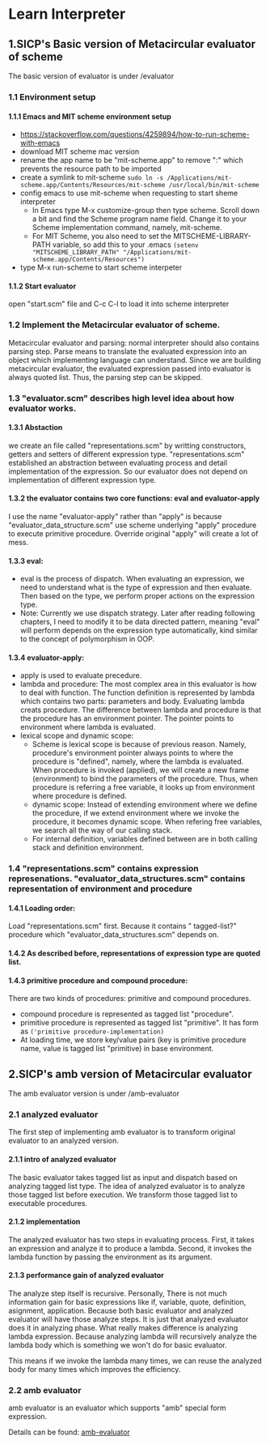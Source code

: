 # Learn Interpreter

## 1.SICP's Basic version of Metacircular evaluator of scheme

The basic version of evaluator is under /evaluator

### 1.1 Environment setup

#### 1.1.1 Emacs and MIT scheme environment setup
- https://stackoverflow.com/questions/4259894/how-to-run-scheme-with-emacs
- download MIT scheme mac version
- rename the app name to be "mit-scheme.app" to remove ":" which prevents the resource path to be imported
- create a symlink to mit-scheme ```sudo ln -s /Applications/mit-scheme.app/Contents/Resources/mit-scheme /usr/local/bin/mit-scheme```
- config emacs to use mit-scheme when requesting to start sheme interpreter
  - In Emacs type M-x customize-group then type scheme. Scroll down a bit and find the Scheme program name field. Change it to your Scheme implementation command, namely, mit-scheme.
  - For MIT Scheme, you also need to set the MITSCHEME-LIBRARY-PATH variable, so add this to your .emacs ```(setenv "MITSCHEME_LIBRARY_PATH" "/Applications/mit-scheme.app/Contents/Resources")```
- type M-x run-scheme to start scheme interpeter

#### 1.1.2 Start evaluator
open "start.scm" file and C-c C-l to load it into scheme interpreter

### 1.2 Implement the Metacircular evaluator of scheme.
   Metacircular evaluator and parsing: normal interpreter should also contains parsing step. Parse means to translate the evaluated expression into an object which implementing language can understand. Since we are building metacircular evaluator, the evaluated expression passed into evaluator is always quoted list. Thus, the parsing step can be skipped.

### 1.3 "evaluator.scm" describes high level idea about how evaluator works.

#### 1.3.1 Abstaction
we create an file called "representations.scm" by writting constructors, getters and setters of different expression type. "representations.scm" established an abstraction between evaluating process and detail implementation of the expression. So our evaluator does not depend on implementation of different expression type.

#### 1.3.2 the evaluator contains two core functions: eval and evaluator-apply
I use the name "evaluator-apply" rather than "apply" is because "evaluator_data_structure.scm" use scheme underlying "apply" procedure to execute primitive procedure. Override original "apply" will create a lot of mess.

#### 1.3.3 eval:
- eval is the process of dispatch. When evaluating an expression, we need to understand what is the type of expression and then evaluate. Then based on the type, we perform proper actions on the expression type.
- Note: Currently we use dispatch strategy. Later after reading following chapters, I need to modify it to be data directed pattern, meaning "eval" will perform depends on the expression type automatically, kind similar to the concept of polymorphism in OOP.

#### 1.3.4 evaluator-apply:
- apply is used to evaluate precedure.
- lambda and procedure: The most complex area in this evaluator is how to deal with function. The function definition is represented by lambda which contains two parts: parameters and body. Evaluating lambda creats procedure. The difference between lambda and procedure is that the procedure has an environment pointer. The pointer points to environment where lambda is evaluated.
- lexical scope and dynamic scope:
  - Scheme is lexical scope is because of previous reason. Namely, procedure's environment pointer always points to where the procedure is "defined", namely, where the lambda is evaluated. When procedure is invoked (applied), we will create a new frame (environment) to bind the parameters of the procedure. Thus, when procedure is referring a free variable, it looks up from environment where procedure is defined.
  - dynamic scope: Instead of extending environment where we define the procedure, if we extend environment where we invoke the procedure, it becomes dynamic scope. When refering free variables, we search all the way of our calling stack.
  - For internal definition, variables defined between are in both calling stack and definition environment.

### 1.4 "representations.scm" contains expression represenations. "evaluator_data_structures.scm" contains representation of environment and procedure

#### 1.4.1 Loading order:
Load "representations.scm" first. Because it contains " tagged-list?" procedure which "evaluator_data_structures.scm" depends on.

#### 1.4.2 As described before, representations of expression type are quoted list. 

#### 1.4.3 primitive procedure and compound procedure:
There are two kinds of procedures: primitive and compound procedures.
  - compound procedure is represented as tagged list "procedure".
  - primitive procedure is represented as tagged list "primitive". It has form as ```('primitive procedure-implementation)```
  - At loading time, we store key/value pairs (key is primitive procedure name, value is tagged list "primitive) in base environment.
    

## 2.SICP's amb version of Metacircular evaluator
  
The amb evaluator version is under /amb-evaluator

### 2.1 analyzed evaluator

The first step of implementing amb evaluator is to transform original evaluator to an analyzed version.

#### 2.1.1 intro of analyzed evaluator

The basic evaluator takes tagged list as input and dispatch based on analyzing tagged list type. The idea of analyzed evaluator is to analyze those tagged list before execution. We transform those tagged list to executable procedures.

#### 2.1.2 implementation
The analyzed evaluator has two steps in evaluating process. First, it takes an expression and analyze it to produce a lambda. Second, it invokes the lambda function by passing the environment as its argument.

#### 2.1.3 performance gain of analyzed evaluator
The analyze step itself is recursive. Personally, There is not much information gain for basic expressions like if, variable, quote, definition, asignment, application. Because both basic evaluator and analyzed evaluator will have those analyze steps. It is just that analyzed evaluator does it in analyzing phase. What really makes difference is analyzing lambda expression. Because analyzing lambda will recursively analyze the lambda body which is something we won't do for basic evaluator. 

This means if we invoke the lambda many times, we can reuse the analyzed body for many times which improves the efficiency.

### 2.2 amb evaluator

amb evaluator is an evaluator which supports "amb" special form expression.

Details can be found: [amb-evaluator](https://github.com/marshallou/learn-interpreter/blob/master/sicp/amb-evaluator/README.md)
